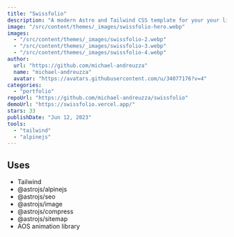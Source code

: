 ```yaml
---
title: "Swissfolio"
description: "A modern Astro and Tailwind CSS template for your your links, information, projects, and more."
image: "/src/content/themes/_images/swissfolio-hero.webp"
images:
  - "/src/content/themes/_images/swissfolio-2.webp"
  - "/src/content/themes/_images/swissfolio-3.webp"
  - "/src/content/themes/_images/swissfolio-4.webp"
author:
  url: "https://github.com/michael-andreuzza"
  name: "michael-andreuzza"
  avatar: "https://avatars.githubusercontent.com/u/34077176?v=4"
categories:
  - "portfolio"
repoUrl: "https://github.com/michael-andreuzza/swissfolio"
demoUrl: "https://swissfolio.vercel.app/"
stars: 33
publishDate: "Jun 12, 2023"
tools:
  - "tailwind"
  - "alpinejs"
---
```


<h2>Uses</h2>
<ul>
  <li>Tailwind</li>
  <li>@astrojs/alpinejs</li>
  <li>@astrojs/seo</li>
  <li>@astrojs/image</li>
  <li>@astrojs/compress</li>
  <li>@astrojs/sitemap</li>
  <li>AOS animation library</li>
</ul>

